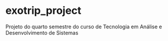 # exotrip_project
Projeto do quarto semestre do curso de Tecnologia em Análise e Desenvolvimento de Sistemas
